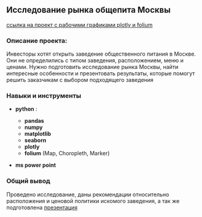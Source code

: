 ## Исследование рынка общепита Москвы
[ссылка на проект с рабочими графиками plotly и folium](https://nbviewer.org/github/Radikdpm55/Projects/blob/58b18b0794bfcf3246d655b8b8e9910091e65e00/%D0%98%D1%81%D1%81%D0%BB%D0%B5%D0%B4%D0%BE%D0%B2%D0%B0%D0%BD%D0%B8%D0%B5%20%D1%80%D1%8B%D0%BD%D0%BA%D0%B0%20%D0%BE%D0%B1%D1%89%D0%B5%D0%BF%D0%B8%D1%82%D0%B0%20%D0%9C%D0%BE%D1%81%D0%BA%D0%B2%D1%8B/%D0%98%D1%81%D1%81%D0%BB%D0%B5%D0%B4%D0%BE%D0%B2%D0%B0%D0%BD%D0%B8%D0%B5%20%D1%80%D1%8B%D0%BD%D0%BA%D0%B0%20%D0%BE%D0%B1%D1%89%D0%B5%D0%BF%D0%B8%D1%82%D0%B0%20%D0%9C%D0%BE%D1%81%D0%BA%D0%B2%D1%8B.ipynb)
### Описание проекта:

Инвесторы хотят открыть заведение общественного питания в Москве. Они не определились с типом заведения, расположением, меню и ценами. Нужно подготовить исследование рынка Москвы, найти интересные особенности и презентовать результаты, которые помогут решить заказчикам с выбором подходящего заведения

### Навыки и инструменты

- **python** :
    - **pandas**
    - **numpy**
    - **matplotlib**
    - **seaborn**
     - **plotly**
     - **folium** (Map, Choropleth, Marker)

- **ms power point**

### Общий вывод

Проведено исследование, даны рекомендации относительно расположения и ценовой политики искомого заведения, а так же подготовлена [презентация](https://drive.google.com/file/d/1nnBmAM1MJ3b8ZgHGSonAYCoBgpUxIhOE/view?usp=drive_link)
